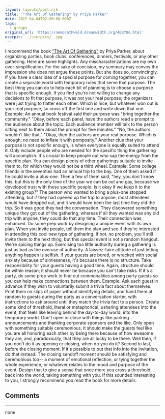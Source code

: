 ```yaml
---
layout: layouts/post.njk
title: '"The Art Of Gathering" by Priya Parker'
date: 2022-04-04T02:00:00.000Z
tags:
  - groups
original_url: 'https://nemorathwald.dreamwidth.org/403786.html'
userpic: ../userpics/_.jpg
---
```

I recommend the book ["The Art Of Gathering"](https://amazon.com/Art-Gathering-How-Meet-Matters/dp/1594634939) by Priya Parker, about organizing parties, book clubs, conferences, dinners, festivals, or any other gathering. Here are some highlights. Any mischaracterizations are my own over-simplification. For the sake of concision, my summary may convey the impression she does not argue these points. But she does so, convincingly. If you have a clear idea of a special purpose for coming together, you can create a separate world with temporary rules that serve that purpose. The best thing you can do to help each bit of planning is to choose a purpose that is specific enough. If you find you're not willing to change any decisions to fit that purpose, it was not your real purpose; the organizers were just trying to flatter each other. Which is nice, but whatever won out is your real purpose, so cross off the first one and write down that one. Example: An annual book festival said their purpose was "bring together the community." "Okay, before each panel, have the authors read a prompt to the audience about the topic. Each audience member will talk to the person sitting next to them about the prompt for five minutes." "No, the authors wouldn't like that." "Okay, then the authors are your real purpose. Which is enough; no need to inflate it with pomposity." Another clue that your purpose is not specific enough, is when everyone is equally suited to attend it. Only include people who are needed for the specific thing the gathering will accomplish. It's crucial to keep people out who sap the energy from the specific plan. You can design plenty of other gatherings suitable to invite them to, for which they would not be a third wheel. Example: Some college friends in the seventies had an annual trip to the bay. One of them asked if he could invite a plus-one. Then a few of them said, "hey, you don't know this, but this is the only time of the year we can be out and gay, because we developed trust with these specific people. Is it okay if we keep it to the existing group?" The person who wanted to bring a plus-one stopped attending, but if they had opened up the trip to anyone, most attendees would have dropped out, and it would have been the last time they did the trip. So it was good they had the conversation. They discovered something unique they got out of the gathering, whereas if all they wanted was any old trip with anyone, they could do that any time. Their connection was enhanced. Do some prep work by designing a unique event with its own plan. When you invite people, tell them the plan and see if they're interested in attending this cool new type of gathering. If not, no problem, you'll still invite them to the next thing, but this special event is not a random hangout. We're spicing things up. Exercising too little authority during a gathering is just as bad as the overuse of authority. A laissez-faire attitude of just letting anything happen is selfish. If your guests are bored, or wracked with social anxiety because of aimlessness, it's because there is no structure. Take responsibility for your guests having a good time. Again, structure should be within reason; it should never be because you can't take risks. If it's a party, do some prep work to find out commonalities among party guests so you can help make connections between them. Example: Ask each guest in advance if they wish to voluntarily submit a trivia fact about themselves. Print them on slips of paper without identifying details, and hand them at random to guests during the party as a conversation starter, with instructions to ask around until they match the trivia fact to a person. Create some kind of threshold, literal or metaphorical, ushering attendees into the event, that feels like leaving behind the day-to-day world, into the temporary world. Don't open or close with things like parking announcements and thanking corporate sponsors and the like. Only open with something suitably ceremonious. It should make the guests feel like you are all honoring each other by being there because of how awesome they are, and, paradoxically, that they are all lucky to be there. Well then, if you don't do it as opening or closing, when do you do it? Second to last, before the closing moment. If it's possible to put that info into the invitation, do that instead. The closing sendoff moment should be satisfying and ceremonious too-- a moment of emotional reflection, or tying together the whole experience, or whatever relates to the mood and purpose of the event. Design that to give a sense that once more you cross a threshold, back into the world, taking something with you. If this sounded interesting to you, I strongly recommend you read the book for more details.

## Comments

---

none
